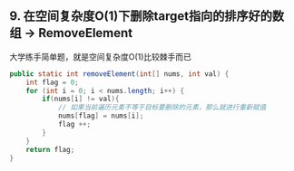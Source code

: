 ## 9. 在空间复杂度O(1)下删除target指向的排序好的数组 -> RemoveElement

大学练手简单题，就是空间复杂度O(1)比较棘手而已

```java
public static int removeElement(int[] nums, int val) {
    int flag = 0;
    for (int i = 0; i < nums.length; i++) {
        if(nums[i] != val){
            // 如果当前遍历元素不等于目标要删除的元素，那么就进行重新赋值
            nums[flag] = nums[i];
            flag ++;
        }
    }
    return flag;
}
```

